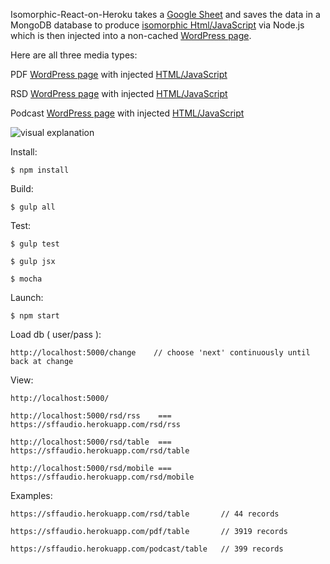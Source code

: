 
Isomorphic-React-on-Heroku takes a [Google Sheet](https://docs.google.com/spreadsheets/d/17TwPecDRNw5JS9_WT6t3cl40e5M46z8ALwnvFalHDZc)
 and saves the data in a MongoDB database to produce [isomorphic Html/JavaScript](https://sffaudio.herokuapp.com/pdf/table) via Node.js which is then injected into a non-cached [WordPress page](http://www.sffaudio.com/public-domain-pdf-page/).

Here are all three media types: 

PDF [WordPress page](http://www.sffaudio.com/public-domain-pdf-page/) with injected [HTML/JavaScript](https://sffaudio.herokuapp.com/pdf/table)

RSD [WordPress page](http://www.sffaudio.com/reading-short-and-deep/) with injected [HTML/JavaScript](https://sffaudio.herokuapp.com/rsd/table)

Podcast [WordPress page](http://www.sffaudio.com/the-sffaudio-podcast/)  with injected [HTML/JavaScript](https://sffaudio.herokuapp.com/podcast/table)
    
 ![visual explanation](https://github.com/steenhansen/Isomorphic-React-on-Heroku/master/isometric-react.png)

Install:

    $ npm install

Build:

    $ gulp all

Test:

    $ gulp test

    $ gulp jsx

    $ mocha

Launch:

    $ npm start

Load db ( user/pass ):

    http://localhost:5000/change    // choose 'next' continuously until back at change

View:

    http://localhost:5000/

    http://localhost:5000/rsd/rss    === https://sffaudio.herokuapp.com/rsd/rss

    http://localhost:5000/rsd/table  === https://sffaudio.herokuapp.com/rsd/table

    http://localhost:5000/rsd/mobile === https://sffaudio.herokuapp.com/rsd/mobile

Examples:

    https://sffaudio.herokuapp.com/rsd/table       // 44 records

    https://sffaudio.herokuapp.com/pdf/table       // 3919 records

    https://sffaudio.herokuapp.com/podcast/table   // 399 records
